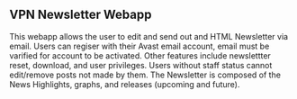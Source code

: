 ## VPN Newsletter Webapp

This webapp allows the user to edit and send out and HTML Newsletter via email. Users can regiser with their Avast email account, email must be varified for account to be activated. Other features include newslettter reset, download, and user privileges. Users without staff status cannot edit/remove posts not made by them. The Newsletter is composed of the News Highlights, graphs, and releases (upcoming and future).
